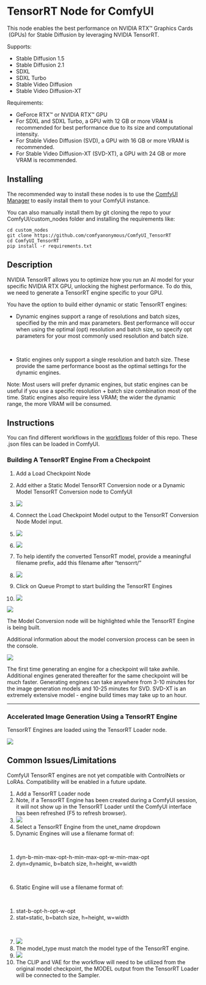 # TensorRT Node for ComfyUI

This node enables the best performance on NVIDIA RTX™ Graphics Cards
 (GPUs) for Stable Diffusion by leveraging NVIDIA TensorRT.

Supports:

- Stable Diffusion 1.5
- Stable Diffusion 2.1
- SDXL
- SDXL Turbo
- Stable Video Diffusion
- Stable Video Diffusion-XT 

Requirements:

- GeForce RTX™ or NVIDIA RTX™ GPU
- For SDXL and SDXL Turbo, a GPU with 12 GB or more VRAM is recommended
  for best performance due to its size and computational intensity.
- For Stable Video Diffusion (SVD), a GPU with 16 GB or more VRAM is
  recommended.
- For Stable Video Diffusion-XT (SVD-XT), a GPU with 24 GB or more VRAM
  is recommended.

## Installing

The recommended way to install these nodes is to use the [ComfyUI Manager](https://github.com/ltdrdata/ComfyUI-Manager)
to easily install them to your ComfyUI instance.

You can also manually install them by git cloning the repo to your ComfyUI/custom_nodes folder and installing the requirements like:

```
cd custom_nodes
git clone https://github.com/comfyanonymous/ComfyUI_TensorRT
cd ComfyUI_TensorRT
pip install -r requirements.txt
```

## Description

NVIDIA TensorRT allows you to optimize how you run an AI model for your
specific NVIDIA RTX GPU, unlocking the highest performance. To do this,
we need to generate a TensorRT engine specific to your GPU.

You have the option to build either dynamic or static TensorRT engines:

- Dynamic engines support a range of resolutions and batch sizes,
  specified by the min and max parameters. Best performance will occur
  when using the optimal (opt) resolution and batch size, so specify opt
  parameters for your most commonly used resolution and batch size.

&nbsp;

- Static engines only support a single resolution and batch size. These
  provide the same performance boost as the optimal settings for the
  dynamic engines.

Note: Most users will prefer dynamic engines, but static engines can be
useful if you use a specific resolution + batch size combination most of
the time. Static engines also require less VRAM; the wider the dynamic
range, the more VRAM will be consumed.

## Instructions

You can find different workflows in the [workflows](workflows) folder of this repo.
These .json files can be loaded in ComfyUI.

### Building A TensorRT Engine From a Checkpoint

1.  Add a Load Checkpoint Node
2.  Add either a Static Model TensorRT Conversion node or a Dynamic
    Model TensorRT Conversion node to ComfyUI
3.  ![](readme_images/image3.png)
4.  Connect the Load Checkpoint Model output to the TensorRT Conversion
    Node Model input.
5.  ![](readme_images/image5.png)
6.  ![](readme_images/image2.png)
7.  To help identify the converted TensorRT model, provide a meaningful
    filename prefix, add this filename after “tensorrt/”
8.  ![](readme_images/image9.png)

9.  Click on Queue Prompt to start building the TensorRT Engines
10. ![](readme_images/image7.png)

![](readme_images/image11.png)

The Model Conversion node will be highlighted while the TensorRT Engine
is being built.

Additional information about the model conversion process can be seen in
the console.

![](readme_images/image4.png)

The first time generating an engine for a checkpoint will take awhile.
Additional engines generated thereafter for the same checkpoint will be
much faster. Generating engines can take anywhere from 3-10 minutes for
the image generation models and 10-25 minutes for SVD. SVD-XT is an
extremely extensive model - engine build times may take up to an hour.

------------------------------------------------------------------------

### Accelerated Image Generation Using a TensorRT Engine

TensorRT Engines are loaded using the TensorRT Loader node.

![](readme_images/image1.png)

## Common Issues/Limitations

ComfyUI TensorRT engines are not yet compatible with ControlNets or
LoRAs. Compatibility will be enabled in a future update.

1.  Add a TensorRT Loader node
2.  Note, if a TensorRT Engine has been created during a ComfyUI
    session, it will not show up in the TensorRT Loader until the
    ComfyUI interface has been refreshed (F5 to refresh browser).
3.  ![](readme_images/image6.png)
4.  Select a TensorRT Engine from the unet_name dropdown
5.  Dynamic Engines will use a filename format of:

&nbsp;

1.  dyn-b-min-max-opt-h-min-max-opt-w-min-max-opt
2.  dyn=dynamic, b=batch size, h=height, w=width

&nbsp;

6.  Static Engine will use a filename format of:

&nbsp;

1.  stat-b-opt-h-opt-w-opt
2.  stat=static, b=batch size, h=height, w=width

&nbsp;

7.  ![](readme_images/image8.png)
8.  The model_type must match the model type of the TensorRT engine.
9.  ![](readme_images/image10.png)
10. The CLIP and VAE for the workflow will need to be utilized from the
    original model checkpoint, the MODEL output from the TensorRT Loader
    will be connected to the Sampler.
